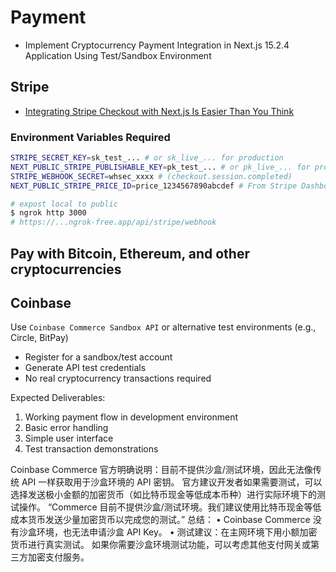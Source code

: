 # Payment

- Implement Cryptocurrency Payment Integration in Next.js 15.2.4 Application Using Test/Sandbox Environment

## Stripe

- [Integrating Stripe Checkout with Next.js Is Easier Than You Think](https://hackernoon.com/integrating-stripe-checkout-with-nextjs-is-easier-than-you-think)

### Environment Variables Required

```bash
STRIPE_SECRET_KEY=sk_test_... # or sk_live_... for production
NEXT_PUBLIC_STRIPE_PUBLISHABLE_KEY=pk_test_... # or pk_live_... for production
STRIPE_WEBHOOK_SECRET=whsec_xxxx # (checkout.session.completed)
NEXT_PUBLIC_STRIPE_PRICE_ID=price_1234567890abcdef # From Stripe Dashboard
```

```bash
# expost local to public
$ ngrok http 3000
# https://...ngrok-free.app/api/stripe/webhook
```

## Pay with Bitcoin, Ethereum, and other cryptocurrencies

## Coinbase

Use `Coinbase Commerce Sandbox API` or alternative test environments (e.g., Circle, BitPay)

- Register for a sandbox/test account
- Generate API test credentials
- No real cryptocurrency transactions required

Expected Deliverables:

1. Working payment flow in development environment
2. Basic error handling
3. Simple user interface
4. Test transaction demonstrations

Coinbase Commerce 官方明确说明：目前不提供沙盒/测试环境，因此无法像传统 API 一样获取用于沙盒环境的 API 密钥。
官方建议开发者如果需要测试，可以选择发送极小金额的加密货币（如比特币现金等低成本币种）进行实际环境下的测试操作。
“Commerce 目前不提供沙盒/测试环境。我们建议使用比特币现金等低成本货币发送少量加密货币以完成您的测试。”
总结：
• Coinbase Commerce 没有沙盒环境，也无法申请沙盒 API Key。
• 测试建议：在主网环境下用小额加密货币进行真实测试。
如果你需要沙盒环境测试功能，可以考虑其他支付网关或第三方加密支付服务。
